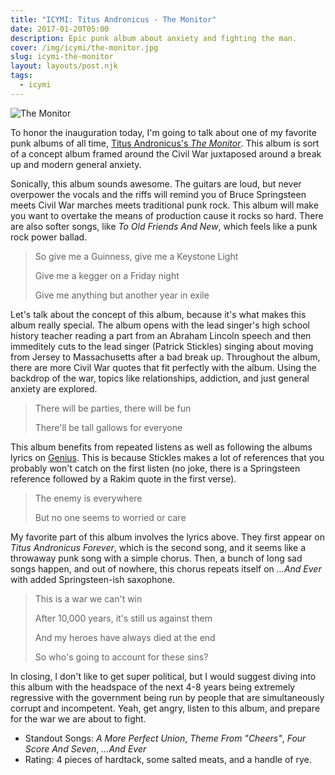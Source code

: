 ```yaml
---
title: "ICYMI: Titus Andronicus - The Monitor"
date: 2017-01-20T05:00
description: Epic punk album about anxiety and fighting the man.
cover: /img/icymi/the-monitor.jpg
slug: icymi-the-monitor
layout: layouts/post.njk
tags:
  - icymi
---
```


![The Monitor](/img/icymi/the-monitor.jpg)

To honor the inauguration today, I'm going to talk about one of my favorite punk
albums of all time, [Titus Andronicus's *The Monitor*](https://open.spotify.com/album/5U09FQWagzAU5HPmufUAlU). This album is sort of
a concept album framed around the Civil War juxtaposed around a break up and
modern general anxiety.

Sonically, this album sounds awesome. The guitars are loud, but never overpower
the vocals and the riffs will remind you of Bruce Springsteen meets Civil War
marches meets traditional punk rock. This album will make you want to overtake
the means of production cause it rocks so hard. There are also softer songs,
like *To Old Friends And New*, which feels like a punk rock power ballad.

> So give me a Guinness, give me a Keystone Light
>
> Give me a kegger on a Friday night
>
> Give me anything but another year in exile

Let's talk about the concept of this album, because it's what makes this album
really special. The album opens with the lead singer's high school history
teacher reading a part from an Abraham Lincoln speech and then immeditely cuts
to the lead singer (Patrick Stickles) singing about moving from Jersey to
Massachusetts after a bad break up. Throughout the album, there are more Civil
War quotes that fit perfectly with the album. Using the backdrop of the war,
topics like relationships, addiction, and just general anxiety are explored.

<!-- excerpt -->

> There will be parties, there will be fun
>
> There'll be tall gallows for everyone

This album benefits from repeated listens as well as following the albums lyrics
on [Genius][2]. This is because Stickles makes a lot of references that you
probably won't catch on the first listen (no joke, there is a Springsteen
reference followed by a Rakim quote in the first verse).

> The enemy is everywhere
>
> But no one seems to worried or care

My favorite part of this album involves the lyrics above. They first appear on
*Titus Andronicus Forever*, which is the second song, and it seems like
a throwaway punk song with a simple chorus. Then, a bunch of long sad songs
happen, and out of nowhere, this chorus repeats itself on *...And Ever* with
added Springsteen-ish saxophone.

> This is a war we can't win
>
> After 10,000 years, it's still us against them
>
> And my heroes have always died at the end
>
> So who's going to account for these sins?

In closing, I don't like to get super political, but I would suggest diving into
this album with the headspace of the next 4-8 years being extremely regressive
with the government being run by people that are simultaneously corrupt and
incompetent. Yeah, get angry, listen to this album, and prepare for the war we
are about to fight.

* Standout Songs: *A More Perfect Union*, *Theme From "Cheers"*, *Four Score And Seven*, *...And Ever*
* Rating: 4 pieces of hardtack, some salted meats, and a handle of rye.

[1]: https://open.spotify.com/album/5U09FQWagzAU5HPmufUAlU
[2]: https://genius.com/albums/Titus-andronicus/The-monitor
[3]: /img/icymi/the-monitor.jpg
